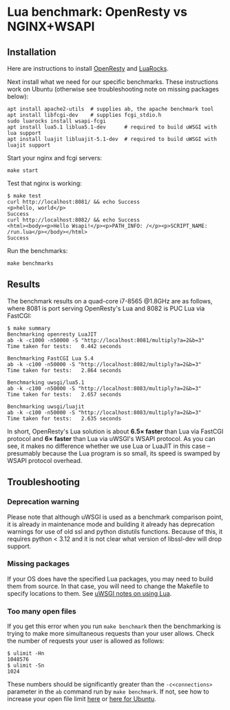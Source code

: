 # Lua benchmark: OpenResty vs NGINX+WSAPI

## Installation

Here are instructions to install [OpenResty](https://openresty.org/en/installation.html) and [LuaRocks](https://luarocks.org/#quick-start).

Next install what we need for our specific benchmarks. These instructions work on Ubuntu (otherwise see troubleshooting note on missing packages below):

```shell
apt install apache2-utils  # supplies ab, the apache benchmark tool
apt install libfcgi-dev    # supplies fcgi_stdio.h
sudo luarocks install wsapi-fcgi
apt install lua5.1 liblua5.1-dev      # required to build uWSGI with lua support
apt install luajit libluajit-5.1-dev  # required to build uWSGI with luajit support
```

Start your nginx and fcgi servers:

```shell
make start
```

Test that nginx is working:

```shell
$ make test
curl http://localhost:8081/ && echo Success
<p>hello, world</p>
Success
curl http://localhost:8082/ && echo Success
<html><body><p>Hello Wsapi!</p><p>PATH_INFO: /</p><p>SCRIPT_NAME: /run.lua</p></body></html>
Success
```

Run the benchmarks:

```shell
make benchmarks
```

## Results

The benchmark results on a quad-core i7-8565 @1.8GHz are as follows, where 8081 is port serving OpenResty's Lua and 8082 is PUC Lua via FastCGI:

```shell
$ make summary
Benchmarking openresty LuaJIT
ab -k -c1000 -n50000 -S "http://localhost:8081/multiply?a=2&b=3"
Time taken for tests:   0.442 seconds
 
Benchmarking FastCGI Lua 5.4
ab -k -c100 -n50000 -S "http://localhost:8082/multiply?a=2&b=3"
Time taken for tests:   2.864 seconds
 
Benchmarking uwsgi/lua5.1
ab -k -c100 -n50000 -S "http://localhost:8083/multiply?a=2&b=3"
Time taken for tests:   2.657 seconds
 
Benchmarking uwsgi/luajit
ab -k -c100 -n50000 -S "http://localhost:8083/multiply?a=2&b=3"
Time taken for tests:   2.635 seconds
```

In short, OpenResty's Lua solution is about **6.5× faster** than Lua via FastCGI protocol and  **6× faster** than Lua via uWSGI's WSAPI protocol. As you can see, it makes no difference whether we use Lua or LuaJIT in this case – presumably because the Lua program is so small, its speed is swamped by WSAPI protocol overhead.

## Troubleshooting

### Deprecation warning

Please note that although uWSGI is used as a benchmark comparison point, it is already in maintenance mode and building it already has deprecation warnings for use of old ssl and python distutils functions. Because of this, it requires python < 3.12 and it is not clear what version of libssl-dev will drop support.

### Missing packages

If your OS does have the specified Lua packages, you may need to build them from source. In that case, you will need to change the Makefile to specify locations to them. See [uWSGI notes on using Lua](https://uwsgi-docs.readthedocs.io/en/latest/Lua.html#:~:text=If%20you%20do%20not%20want%20to%20rely%20on%20the%20pkg%2Dconfig%20tool).

### Too many open files

If you get this error when you run `make benchmark` then the benchmarking is trying to make more simultaneous requests than your user allows. Check the number of requests your user is allowed as follows:

```shell
$ ulimit -Hn
1048576
$ ulimit -Sn
1024
```

These numbers should be significantly greater than the `-c<connections>` parameter in the `ab` command run by `make benchmark`. If not, see how to increase your open file limit [here](https://www.cyberciti.biz/faq/linux-unix-nginx-too-many-open-files/) or [here for Ubuntu](https://manage.accuwebhosting.com/knowledgebase/3334/How-to-Increase-Open-Files-Limit-in-Ubuntu.html).

